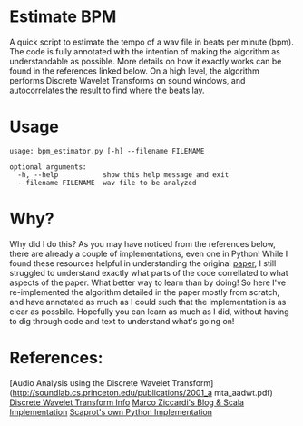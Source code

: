 # Estimate BPM
A quick script to estimate the tempo of a wav file in beats per minute (bpm). The code is fully annotated with the intention of making the algorithm as understandable as possible. More details on how it exactly works can be found in the references linked below. On a high level, the algorithm performs Discrete Wavelet Transforms on sound windows, and autocorrelates the result to find where the beats lay.

# Usage
```
usage: bpm_estimator.py [-h] --filename FILENAME

optional arguments:
  -h, --help           show this help message and exit
  --filename FILENAME  wav file to be analyzed
``` 

# Why?
Why did I do this? As you may have noticed from the references below, there are already a couple of implementations, even one in Python! While I found these resources helpful in understanding the original [paper](http://soundlab.cs.princeton.edu/publications/2001_amta_aadwt.pdf), I still struggled to understand exactly what parts of the code correllated to what aspects of the paper. What better way to learn than by doing! So here I've re-implemented the algorithm detailed in the paper mostly from scratch, and have annotated as much as I could such that the implementation is as clear as possbile. Hopefully you can learn as much as I did, without having to dig through code and text to understand what's going on!

# References:
[Audio Analysis using the Discrete Wavelet Transform](http://soundlab.cs.princeton.edu/publications/2001_a
mta_aadwt.pdf)
[Discrete Wavelet Transform Info](https://en.wikipedia.org/wiki/Discrete_wavelet_transform)
[Marco Ziccardi's Blog & Scala Implementation](http://mziccard.me/2015/06/12/beats-detection-algorithms-2/)
[Scaprot's own Python Implementation](https://github.com/scaperot/the-BPM-detector-python/blob/master/bpm_detection/bpm_detection.py)
